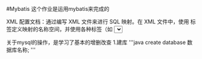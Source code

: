 #Mybatis
这个作业是运用mybatis来完成的


XML 配置文档：通过编写 XML 文件来进行 SQL 映射。在 XML 文件中，使用 <mapper> 标签定义映射的名称空间，并使用各种标签（如 <select>、<insert>、<update> 和 <delete> 等）来定义具体的 SQL 操作。

关于mysql的操作，是学习了基本的增删改查
1.建库
'''java
create database 数据库名称;
'''

